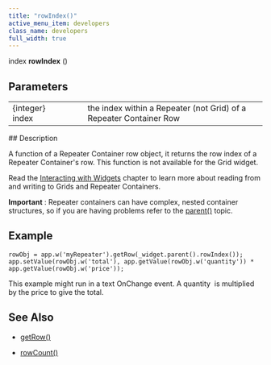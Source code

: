```yaml
---
title: "rowIndex()"
active_menu_item: developers
class_name: developers
full_width: true
---
```



index **rowIndex** ()

## Parameters

<table>
<tr>
<td width="169">
{integer} index

</td>
<td width="17">
</td>
<td width="694">
the index within a Repeater (not Grid) of a Repeater Container Row

</td>
</tr>
</table>
## Description

A function of a Repeater Container row object, it returns the row index of a Repeater Container's row. This function is not available for the Grid widget.

Read the [Interacting with Widgets](/developers/user-guide/scripting-apis/client-scripting-overview/scripting-with-javascript/widget-reading-writing/) chapter to learn more about reading from and writing to Grids and Repeater Containers.

**Important** : Repeater containers can have complex, nested container structures, so if you are having problems refer to the [parent()](/developers/user-guide/scripting-apis/client-api/widget-object-functions/general/parent) topic.

## Example

    rowObj = app.w('myRepeater').getRow(_widget.parent().rowIndex());
    app.setValue(rowObj.w('total'), app.getValue(rowObj.w('quantity')) * app.getValue(rowObj.w('price'));
   

This example might run in a text OnChange event. A quantity  is multiplied by the price to give the total.

## See Also

 - [getRow()](/developers/user-guide/scripting-apis/client-api/widget-object-functions/repeater-grid/getrow)

 - [rowCount()](/developers/user-guide/scripting-apis/client-api/widget-object-functions/repeater-grid/length)

